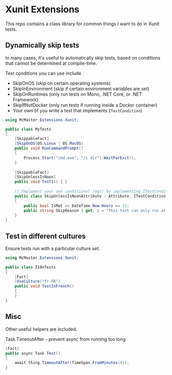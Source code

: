 Xunit Extensions
================

This repo contains a class library for common things I want to do in Xunit tests.

## Dynamically skip tests

In many cases, it's useful to automatically skip tests, based on conditions that cannot
be determined at compile-time.

Test conditions you can use include

* SkipOnOS (skip on certain operating systems)
* SkipInEnvironment (skip if certain environment variables are set)
* SkipOnRuntimes (only run tests on Mono, .NET Core, or .NET Framework)
* SkipIfNotDocker (only run tests if running inside a Docker container)
* Your own (if you write a test that implements `ITestCondition`)
```c#
using McMaster.Extensions.Xunit;

public class MyTests
{
    [SkippableFact]
    [SkipOnOS(OS.Linux | OS.MacOS)
    public void RunCommandPrompt()
    {
        Process.Start("cmd.exe", "/c dir").WaitForExit();
    }
    
    [SkippableFact]
    [SkipUnlessIsNoon]
    public void Test1() { }
    
    // Implement your own conditional logic by implementing ITestCondition
    public class SkipUnlessIsNoonAttribute : Attribute, ITestCondition
    {
        public bool IsMet => DateTime.Now.Hours == 12;
        public string SkipReason { get; } = "This test can only run at noon."
    }
}
```

## Test in different cultures

Ensure tests run with a particular culture set.

```c#
using McMaster.Extensions.Xunit;

public class I18nTests
{
    [Fact]
    [UseCulture("fr-FR")
    public void TestInFrench()
    {
    }
}
```

## Misc

Other useful helpers are included.

Task.TimeoutAfter - prevent async from running too long

```c#
[Fact]
public async Task Test()
{
    await thing.TimeoutAfter(TimeSpan.FromMinutes(4));
}
```